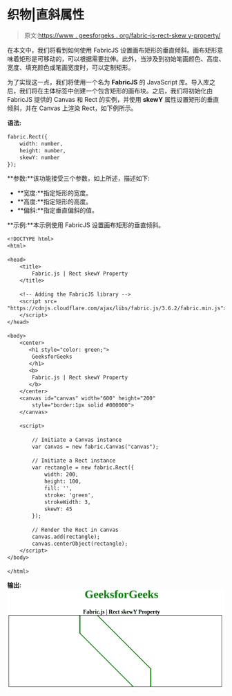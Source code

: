 # 织物|直斜属性

> 原文:[https://www . geesforgeks . org/fabric-js-rect-skew y-property/](https://www.geeksforgeeks.org/fabric-js-rect-skewy-property/)

在本文中，我们将看到如何使用 FabricJS 设置画布矩形的垂直倾斜。画布矩形意味着矩形是可移动的，可以根据需要拉伸。此外，当涉及到初始笔画颜色、高度、宽度、填充颜色或笔画宽度时，可以定制矩形。

为了实现这一点，我们将使用一个名为 **FabricJS** 的 JavaScript 库。导入库之后，我们将在主体标签中创建一个包含矩形的画布块。之后，我们将初始化由 FabricJS 提供的 Canvas 和 Rect 的实例，并使用 **skewY** 属性设置矩形的垂直倾斜，并在 Canvas 上渲染 Rect，如下例所示。

**语法:**

```
fabric.Rect({
    width: number,
    height: number,
    skewY: number
});
```

**参数:**该功能接受三个参数，如上所述，描述如下:

*   **宽度:**指定矩形的宽度。
*   **高度:**指定矩形的高度。
*   **偏斜:**指定垂直偏斜的值。

**示例:**本示例使用 FabricJS 设置画布矩形的垂直倾斜。

```
<!DOCTYPE html> 
<html> 

<head> 
    <title> 
        Fabric.js | Rect skewY Property
    </title> 

    <!-- Adding the FabricJS library -->
    <script src= 
"https://cdnjs.cloudflare.com/ajax/libs/fabric.js/3.6.2/fabric.min.js"> 
    </script> 
</head> 

<body> 
    <center>
       <h1 style="color: green;">
        GeeksforGeeks
       </h1>
       <b>
        Fabric.js | Rect skewY Property
       </b>
    </center>
    <canvas id="canvas" width="600" height="200"
        style="border:1px solid #000000"> 
    </canvas> 

    <script> 

        // Initiate a Canvas instance 
        var canvas = new fabric.Canvas("canvas"); 

        // Initiate a Rect instance 
        var rectangle = new fabric.Rect({ 
            width: 200,
            height: 100,
            fill: '', 
            stroke: 'green',
            strokeWidth: 3,
            skewY: 45
        }); 

        // Render the Rect in canvas 
        canvas.add(rectangle); 
        canvas.centerObject(rectangle);
    </script> 
</body> 

</html>
```

**输出:**
![](img/370c783f7e78f319abdc831bf8279abb.png)